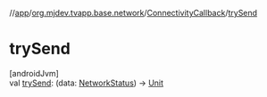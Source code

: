 //[app](../../../index.md)/[org.mjdev.tvapp.base.network](../index.md)/[ConnectivityCallback](index.md)/[trySend](try-send.md)

# trySend

[androidJvm]\
val [trySend](try-send.md): (data: [NetworkStatus](../-network-status/index.md)) -&gt; [Unit](https://kotlinlang.org/api/latest/jvm/stdlib/kotlin/-unit/index.html)

